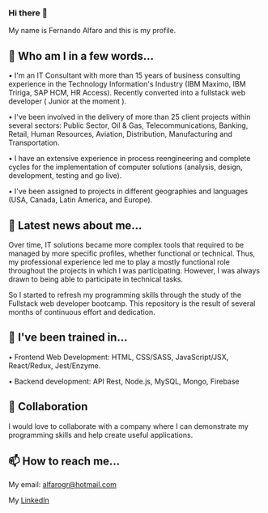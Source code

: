 ### Hi there 👋

My name is Fernando Alfaro and this is my profile.

<!--
**fAlfaro21/fAlfaro21** is a ✨ _special_ ✨ repository because its `README.md` (this file) appears on your GitHub profile.

Here are some ideas to get you started:

- 🔭 I’m currently working on ...
- 🌱 I’m currently learning ...
- 👯 I’m looking to collaborate on ...
- 🤔 I’m looking for help with ...
- 💬 Ask me about ...
- 📫 How to reach me: ...
- 😄 Pronouns: ...
- ⚡ Fun fact: ...
-->

## 🔭 Who am I in a few words...

• I'm an IT Consultant with more than 15 years of business consulting experience in the Technology Information's Industry (IBM Maximo, IBM 
Tririga, SAP HCM, HR Access). Recently converted into a fullstack web developer ( Junior at the moment ).

• I've been involved in the delivery of more than 25 client projects within several sectors: Public Sector, Oil & Gas, Telecommunications, 
Banking, Retail, Human Resources, Aviation, Distribution, Manufacturing and Transportation. 

• I have an extensive experience in process reengineering and complete cycles for the implementation of computer solutions (analysis, design, development, testing and go live).

• I've been assigned to projects in different geographies and languages (USA, Canada, Latin America, and Europe).

## 🌱 Latest news about me...

Over time, IT solutions became more complex tools that required to be managed by more specific profiles, whether functional or technical.
Thus, my professional experience led me to play a mostly functional role throughout the projects in which I was participating. However, I was always drawn to being able to participate in technical tasks. 

So I started to refresh my programming skills through the study of the Fullstack web developer bootcamp. This repository is the result of several months of continuous effort and dedication.

## 💬 I've been trained in...

•	Frontend Web Development:  HTML, CSS/SASS, JavaScript/JSX, React/Redux, Jest/Enzyme.

•	Backend development: API Rest, Node.js, MySQL, Mongo, Firebase

## 👯 Collaboration

I would love to collaborate with a company where I can demonstrate my programming skills and help create useful applications.

## 📫 How to reach me...

My email: [alfarogr@hotmail.com](alfarogr@hotmail.com)

My [LinkedIn](https://www.linkedin.com/in/fernando-alfaro-9870498) 